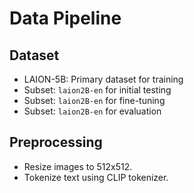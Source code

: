 # Data Pipeline

## Dataset
- LAION-5B: Primary dataset for training  
- Subset: `laion2B-en` for initial testing
- Subset: `laion2B-en` for fine-tuning
- Subset: `laion2B-en` for evaluation


## Preprocessing
- Resize images to 512x512.
- Tokenize text using CLIP tokenizer.